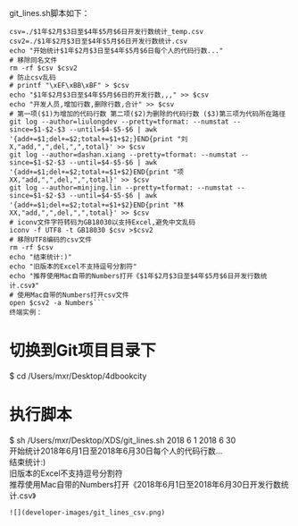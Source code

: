 git_lines.sh脚本如下：        
```#!/bin/bash        
csv=./$1年$2月$3日至$4年$5月$6日开发行数统计_temp.csv        
csv2=./$1年$2月$3日至$4年$5月$6日开发行数统计.csv        
echo "开始统计$1年$2月$3日至$4年$5月$6日每个人的代码行数..."        
# 移除同名文件        
rm -rf $csv $csv2        
# 防止csv乱码        
# printf "\xEF\xBB\xBF" > $csv        
echo "$1年$2月$3日至$4年$5月$6日的开发行数,,," >> $csv        
echo "开发人员,增加行数,删除行数,合计" >> $csv        
# 第一项($1)为增加的代码行数 第二项($2)为删除的代码行数 ($3)第三项为代码所在路径        
git log --author=liulongdev --pretty=tformat: --numstat --since=$1-$2-$3 --until=$4-$5-$6 | awk '{add+=$1;del+=$2;total+=$1+$2;}END{print "刘X,"add,",",del,",",total}' >> $csv        
git log --author=dashan.xiang --pretty=tformat: --numstat --since=$1-$2-$3 --until=$4-$5-$6 | awk '{add+=$1;del+=$2;total+=$1+$2}END{print "项XX,"add,",",del,",",total}' >> $csv        
git log --author=minjing.lin --pretty=tformat: --numstat --since=$1-$2-$3 --until=$4-$5-$6 | awk '{add+=$1;del+=$2;total+=$1+$2}END{print "林XX,"add,",",del,",",total}' >> $csv        
# iconv文件字符转码为GB18030以支持Excel,避免中文乱码        
iconv -f UTF8 -t GB18030 $csv >$csv2        
# 移除UTF8编码的csv文件        
rm -rf $csv        
echo "结束统计:)"        
echo "旧版本的Excel不支持逗号分割符"        
echo "推荐使用Mac自带的Numbers打开《$1年$2月$3日至$4年$5月$6日开发行数统计.csv》"        
# 使用Mac自带的Numbers打开csv文件        
open $csv2 -a Numbers```        
终端实例：        
```
# 切换到Git项目目录下        
$ cd /Users/mxr/Desktop/4dbookcity        
# 执行脚本        
$ sh /Users/mxr/Desktop/XDS/git_lines.sh 2018 6 1 2018 6 30        
开始统计2018年6月1日至2018年6月30日每个人的代码行数...        
结束统计:)        
旧版本的Excel不支持逗号分割符        
推荐使用Mac自带的Numbers打开《2018年6月1日至2018年6月30日开发行数统计.csv》
```
![](developer-images/git_lines_csv.png)
        
